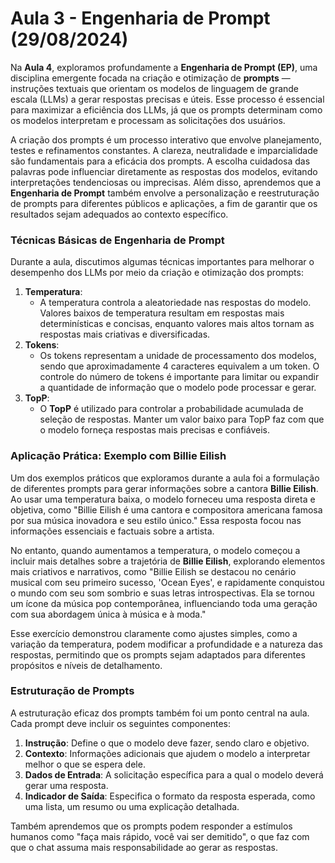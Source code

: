 # Aula 3 - Engenharia de Prompt (29/08/2024)

Na **Aula 4**, exploramos profundamente a **Engenharia de Prompt (EP)**, uma disciplina emergente focada na criação e otimização de **prompts** — instruções textuais que orientam os modelos de linguagem de grande escala (LLMs) a gerar respostas precisas e úteis. Esse processo é essencial para maximizar a eficiência dos LLMs, já que os prompts determinam como os modelos interpretam e processam as solicitações dos usuários.

A criação dos prompts é um processo interativo que envolve planejamento, testes e refinamentos constantes. A clareza, neutralidade e imparcialidade são fundamentais para a eficácia dos prompts. A escolha cuidadosa das palavras pode influenciar diretamente as respostas dos modelos, evitando interpretações tendenciosas ou imprecisas. Além disso, aprendemos que a **Engenharia de Prompt** também envolve a personalização e reestruturação de prompts para diferentes públicos e aplicações, a fim de garantir que os resultados sejam adequados ao contexto específico.

### Técnicas Básicas de Engenharia de Prompt

Durante a aula, discutimos algumas técnicas importantes para melhorar o desempenho dos LLMs por meio da criação e otimização dos prompts:

1. **Temperatura**:
    - A temperatura controla a aleatoriedade nas respostas do modelo. Valores baixos de temperatura resultam em respostas mais determinísticas e concisas, enquanto valores mais altos tornam as respostas mais criativas e diversificadas.
2. **Tokens**:
    - Os tokens representam a unidade de processamento dos modelos, sendo que aproximadamente 4 caracteres equivalem a um token. O controle do número de tokens é importante para limitar ou expandir a quantidade de informação que o modelo pode processar e gerar.
3. **TopP**:
    - O **TopP** é utilizado para controlar a probabilidade acumulada de seleção de respostas. Manter um valor baixo para TopP faz com que o modelo forneça respostas mais precisas e confiáveis.

### Aplicação Prática: Exemplo com Billie Eilish

Um dos exemplos práticos que exploramos durante a aula foi a formulação de diferentes prompts para gerar informações sobre a cantora **Billie Eilish**. Ao usar uma temperatura baixa, o modelo forneceu uma resposta direta e objetiva, como "Billie Eilish é uma cantora e compositora americana famosa por sua música inovadora e seu estilo único." Essa resposta focou nas informações essenciais e factuais sobre a artista.

No entanto, quando aumentamos a temperatura, o modelo começou a incluir mais detalhes sobre a trajetória de **Billie Eilish**, explorando elementos mais criativos e narrativos, como "Billie Eilish se destacou no cenário musical com seu primeiro sucesso, 'Ocean Eyes', e rapidamente conquistou o mundo com seu som sombrio e suas letras introspectivas. Ela se tornou um ícone da música pop contemporânea, influenciando toda uma geração com sua abordagem única à música e à moda."

Esse exercício demonstrou claramente como ajustes simples, como a variação da temperatura, podem modificar a profundidade e a natureza das respostas, permitindo que os prompts sejam adaptados para diferentes propósitos e níveis de detalhamento.

### Estruturação de Prompts

A estruturação eficaz dos prompts também foi um ponto central na aula. Cada prompt deve incluir os seguintes componentes:

1. **Instrução**: Define o que o modelo deve fazer, sendo claro e objetivo.
2. **Contexto**: Informações adicionais que ajudem o modelo a interpretar melhor o que se espera dele.
3. **Dados de Entrada**: A solicitação específica para a qual o modelo deverá gerar uma resposta.
4. **Indicador de Saída**: Especifica o formato da resposta esperada, como uma lista, um resumo ou uma explicação detalhada.

Também aprendemos que os prompts podem responder a estímulos humanos como "faça mais rápido, você vai ser demitido", o que faz com que o chat assuma mais responsabilidade ao gerar as respostas.
